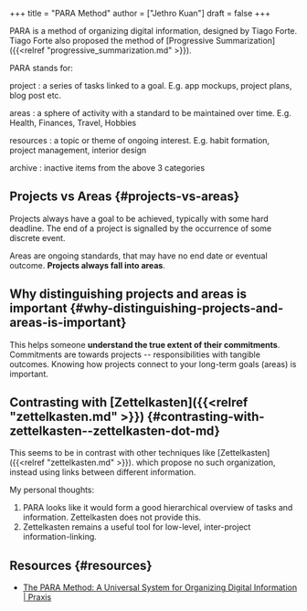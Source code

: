 +++
title = "PARA Method"
author = ["Jethro Kuan"]
draft = false
+++

PARA is a method of organizing digital information, designed by Tiago
Forte. Tiago Forte also proposed the method of [Progressive Summarization]({{<relref "progressive_summarization.md" >}}).

PARA stands for:

project
: a series of tasks linked to a goal. E.g. app mockups,
project plans, blog post etc.

areas
: a sphere of activity with a standard to be maintained over
time. E.g. Health, Finances, Travel, Hobbies

resources
: a topic or theme of ongoing interest. E.g. habit
formation, project management, interior design

archive
: inactive items from the above 3 categories

## Projects vs Areas {#projects-vs-areas}

Projects always have a goal to be achieved, typically with some hard
deadline. The end of a project is signalled by the occurrence of some
discrete event.

Areas are ongoing standards, that may have no end date or eventual
outcome. **Projects always fall into areas**.

## Why distinguishing projects and areas is important {#why-distinguishing-projects-and-areas-is-important}

This helps someone **understand the true extent of their commitments**.
Commitments are towards projects -- responsibilities with tangible
outcomes. Knowing how projects connect to your long-term goals (areas)
is important.

## Contrasting with [Zettelkasten]({{<relref "zettelkasten.md" >}}) {#contrasting-with-zettelkasten--zettelkasten-dot-md}

This seems to be in contrast with other techniques like [Zettelkasten]({{<relref "zettelkasten.md" >}}).
which propose no such organization, instead using links between
different information.

My personal thoughts:

1.  PARA looks like it would form a good hierarchical overview of tasks
    and information. Zettelkasten does not provide this.
2.  Zettelkasten remains a useful tool for low-level,
    inter-project information-linking.

## Resources {#resources}

- [The PARA Method: A Universal System for Organizing Digital Information | Praxis](https://praxis.fortelabs.co/the-p-a-r-a-method-a-universal-system-for-organizing-digital-information-75a9da8bfb37/)
